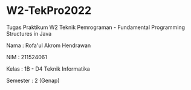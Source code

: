 # W2-TekPro2022
Tugas Praktikum W2 Teknik Pemrograman - Fundamental Programming Structures in Java
<p>
Nama  : Rofa'ul Akrom Hendrawan
<p>
NIM   : 211524061
<p>
Kelas : 1B - D4 Teknik Informatika
<p>
Semester : 2 (Genap)
